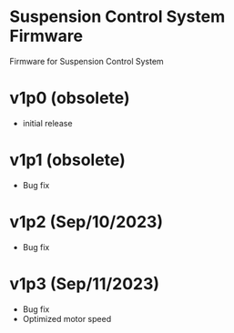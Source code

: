 # Suspension Control System Firmware
Firmware for Suspension Control System


# v1p0 (obsolete)
* initial release

# v1p1 (obsolete)
* Bug fix

# v1p2 (Sep/10/2023)
* Bug fix

# v1p3 (Sep/11/2023)
* Bug fix
* Optimized motor speed
